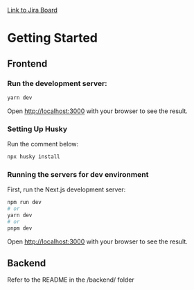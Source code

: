 [Link to Jira Board](https://ekgpro.atlassian.net/jira/software/projects/EKG/boards/1)

# Getting Started

## Frontend

### Run the development server:

```bash
yarn dev
```

Open [http://localhost:3000](http://localhost:3000) with your browser to see the result.

### Setting Up Husky

Run the comment below:

```bash
npx husky install
```

### Running the servers for dev environment

First, run the Next.js development server:

```bash
npm run dev
# or
yarn dev
# or
pnpm dev
```

Open [http://localhost:3000](http://localhost:3000) with your browser to see the result.

## Backend

Refer to the README in the /backend/ folder
